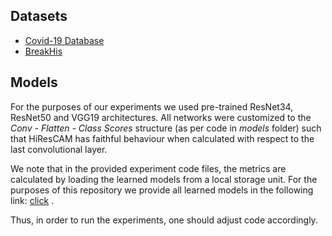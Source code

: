 ## Datasets
<!--- - [CRC](https://zenodo.org/record/1214456#.ZHIpcHZBzIU) -->
- [Covid-19 Database](https://www.kaggle.com/datasets/tawsifurrahman/covid19-radiography-database)
- [BreakHis](https://www.kaggle.com/datasets/ambarish/breakhis)
<!--- - [HAM10000](https://www.kaggle.com/datasets/kmader/skin-cancer-mnist-ham10000) -->

## Models
For the purposes of our experiments we used pre-trained ResNet34, ResNet50 and VGG19 architectures. 
All networks were customized to the *Conv - Flatten - Class Scores* structure (as per code in *models* folder)
such that HiResCAM has faithful behaviour when calculated with respect to the last convolutional layer. 

We note that in the provided experiment code files, the metrics are calculated by loading the learned models from a local storage unit.
For the purposes of this repository we provide all learned models in the following link: [click](https://drive.google.com/drive/folders/1C3HEjan2q0ylDVwS3lMxgtwxLJXnxGZh?usp=sharing) .

Thus, in order to run the experiments, one should adjust code accordingly.
